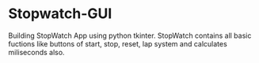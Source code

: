 # Stopwatch-GUI
 Building StopWatch App using python tkinter. StopWatch contains all basic fuctions like buttons of start, stop, reset, lap system and calculates miliseconds also.

